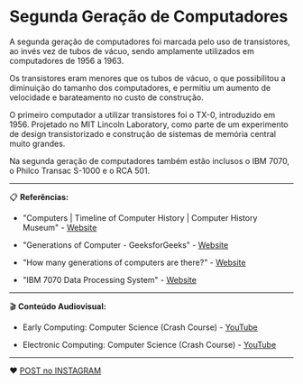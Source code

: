 # Segunda Geração de Computadores

A segunda geração de computadores foi marcada pelo uso de transistores, ao invés vez de tubos de vácuo, sendo amplamente utilizados em computadores de 1956 a 1963.

Os transistores eram menores que os tubos de vácuo, o que possibilitou a diminuição do tamanho dos computadores, e permitiu um aumento de velocidade e barateamento no custo de construção.

O primeiro computador a utilizar transistores foi o TX-0, introduzido em 1956. Projetado no MIT Lincoln Laboratory, como parte de um experimento de design transistorizado e construção de sistemas de memória central muito grandes.

Na segunda geração de computadores também estão inclusos o IBM 7070, o Philco Transac S-1000 e o RCA 501.

---

📋 **Referências:**

- "Computers | Timeline of Computer History | Computer History Museum" - [Website](https://www.computerhistory.org/timeline/computers/)

- "Generations of Computer - GeeksforGeeks" - [Website](https://www.geeksforgeeks.org/generations-of-computer/)

- "How many generations of computers are there?" - [Website](https://www.computerhope.com/issues/ch001921.htm)

- "IBM 7070 Data Processing System" - [Website](https://www.ithistory.org/db/hardware/ibm/ibm-7070-data-processing-system)

---


🎬 **Conteúdo Audiovisual:**

- Early Computing: Computer Science (Crash Course) - [YouTube](https://www.youtube.com/watch?v=O5nskjZ_GoI)

- Electronic Computing: Computer Science (Crash Course) - [YouTube](https://www.youtube.com/watch?v=LN0ucKNX0hc)

---

:heart: [POST no INSTAGRAM](https://www.instagram.com/p/CK88TfUMbyE/)
